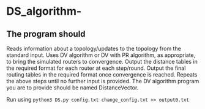 # DS_algorithm-
## The program should 
Reads information about a topology/updates to the topology from the standard input.
Uses DV algorithm or DV with PR algorithm, as appropriate, to bring the simulated routers to convergence.
Output the distance tables in the required format for each router at each step/round.
Output the final routing tables in the required format once convergence is reached.
Repeats the above steps until no further input is provided.
The DV algorithm program you are to provide should be named DistanceVector.


Run using
`python3 DS.py config.txt change_config.txt >> output0.txt`